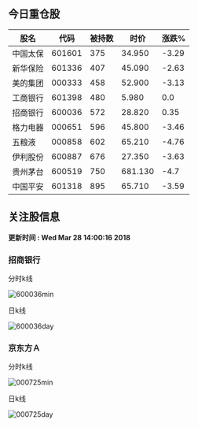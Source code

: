 
## 今日重仓股 

|股名|代码|被持数|时价|涨跌%|
|---|---|---|---|---|
|中国太保|601601|375|34.950|-3.29|
|新华保险|601336|407|45.090|-2.63|
|美的集团|000333|458|52.900|-3.13|
|工商银行|601398|480|5.980|0.0|
|招商银行|600036|572|28.820|0.35|
|格力电器|000651|596|45.800|-3.46|
|五粮液|000858|602|65.210|-4.76|
|伊利股份|600887|676|27.350|-3.63|
|贵州茅台|600519|750|681.130|-4.7|
|中国平安|601318|895|65.710|-3.59|

## 关注股信息
**更新时间 : Wed Mar 28 14:00:16 2018**
### 招商银行 
分时k线

![600036min](http://image.sinajs.cn/newchart/min/n/sh600036.gif)

日k线

![600036day](http://image.sinajs.cn/newchart/daily/n/sh600036.gif)

### 京东方Ａ 
分时k线

![000725min](http://image.sinajs.cn/newchart/min/n/sz000725.gif)

日k线

![000725day](http://image.sinajs.cn/newchart/daily/n/sz000725.gif)
